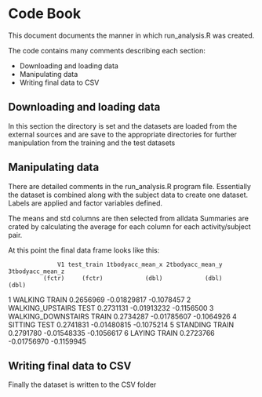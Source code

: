 # Code Book

This document documents the manner in which run_analysis.R was created.

The code contains many comments describing each section:

* Downloading and loading data
* Manipulating data
* Writing final data to CSV

## Downloading and loading data 

In this section the directory is set and the datasets are loaded from the external sources
and are save to the appropriate directories for further manipulation from the training
and the test datasets

## Manipulating data

There are detailed comments in the run_analysis.R program file. Essentially the dataset is 
combined along with the subject data to create one dataset. Labels are applied and factor
variables defined. 

The means and std columns are then selected from alldata
Summaries are crated by calculating the average for each column for each activity/subject pair.

At this point the final data frame looks like this:

                  V1 test_train 1tbodyacc_mean_x 2tbodyacc_mean_y 3tbodyacc_mean_z 
              (fctr)     (fctr)            (dbl)            (dbl)            (dbl) 
1            WALKING      TRAIN        0.2656969      -0.01829817       -0.1078457 
2   WALKING_UPSTAIRS       TEST        0.2731131      -0.01913232       -0.1156500 
3 WALKING_DOWNSTAIRS      TRAIN        0.2734287      -0.01785607       -0.1064926 
4            SITTING       TEST        0.2741831      -0.01480815       -0.1075214 
5           STANDING      TRAIN        0.2791780      -0.01548335       -0.1056617 
6             LAYING      TRAIN        0.2723766      -0.01756970       -0.1159945 

## Writing final data to CSV

Finally the dataset is written to the CSV folder